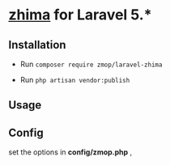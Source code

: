 # [zhima]() for Laravel 5.*



## Installation

- Run `composer require zmop/laravel-zhima`


- Run `php artisan vendor:publish`



## Usage




## Config

set the options in **config/zmop.php** ,

